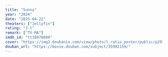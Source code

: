 ```yaml
---
title: "Sunny"
year: "2024"
date: "2025-04-22"
theaters: ["Jellyfin"]
rating: "3-t"
remark: ["TV-MA"]
imdb_id: "tt18070898"
cover: "https://img2.doubanio.com/view/photo/l_ratio_poster/public/p2910436731.jpg"
douban_url: "https://movie.douban.com/subject/35992159/"
---
```

